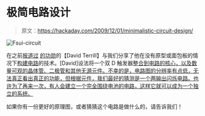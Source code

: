 # 极简电路设计

> 原文：<https://hackaday.com/2009/12/01/minimalistic-circuit-design/>

![](img/f1c3cfd3a20f8964e92f3bd9e4bd3b3c.png "Fsui-circuit")

在之前[报道过](http://hackaday.com/2007/11/04/simple-usb-plug/) [的](http://hackaday.com/2006/10/03/c64-alpha-mod/)[功勋](http://hackaday.com/2009/11/07/mindflex-teardown/)的【David Terrill】与我们分享了他在没有原型或面包板的情况下[构建电路](http://www.bigmech.com/misc/smallcircuit/)的技术。[David]设法将一个双 D 触发器[整合到电路的核心，以及数量可观的晶体管、二极管和其他无源元件。不幸的是，电路图的分辨率有点低，无法真正看出真正的功能，但根据元件，我们最好的猜测是一个两输出闪烁电路。也许为了再来一次，有人会建立一个完全围绕电池的电路，这样它就可以成为一个独立的系统。](http://www.play-hookey.com/digital/d_nand_flip-flop.html)

如果你有一份更好的原理图，或者猜猜这个电路是做什么的，请告诉我们！
